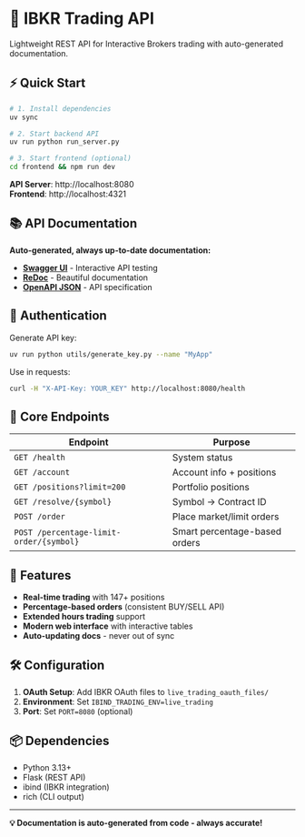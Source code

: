 # 🚀 IBKR Trading API

Lightweight REST API for Interactive Brokers trading with auto-generated documentation.

## ⚡ Quick Start

```bash
# 1. Install dependencies
uv sync

# 2. Start backend API
uv run python run_server.py

# 3. Start frontend (optional)
cd frontend && npm run dev
```

**API Server**: http://localhost:8080  
**Frontend**: http://localhost:4321

## 📚 API Documentation

**Auto-generated, always up-to-date documentation:**
- **[Swagger UI](http://localhost:8080/docs)** - Interactive API testing
- **[ReDoc](http://localhost:8080/redoc)** - Beautiful documentation
- **[OpenAPI JSON](http://localhost:8080/openapi.json)** - API specification

## 🔑 Authentication

Generate API key:
```bash
uv run python utils/generate_key.py --name "MyApp"
```

Use in requests:
```bash
curl -H "X-API-Key: YOUR_KEY" http://localhost:8080/health
```

## 🎯 Core Endpoints

| Endpoint | Purpose |
|----------|---------|
| `GET /health` | System status |
| `GET /account` | Account info + positions |
| `GET /positions?limit=200` | Portfolio positions |
| `GET /resolve/{symbol}` | Symbol → Contract ID |
| `POST /order` | Place market/limit orders |
| `POST /percentage-limit-order/{symbol}` | Smart percentage-based orders |

## 📱 Features

- **Real-time trading** with 147+ positions
- **Percentage-based orders** (consistent BUY/SELL API)
- **Extended hours trading** support
- **Modern web interface** with interactive tables
- **Auto-updating docs** - never out of sync

## 🛠️ Configuration

1. **OAuth Setup**: Add IBKR OAuth files to `live_trading_oauth_files/`
2. **Environment**: Set `IBIND_TRADING_ENV=live_trading`
3. **Port**: Set `PORT=8080` (optional)

## 📦 Dependencies

- Python 3.13+
- Flask (REST API)
- ibind (IBKR integration)
- rich (CLI output)

---

**💡 Documentation is auto-generated from code - always accurate!**
